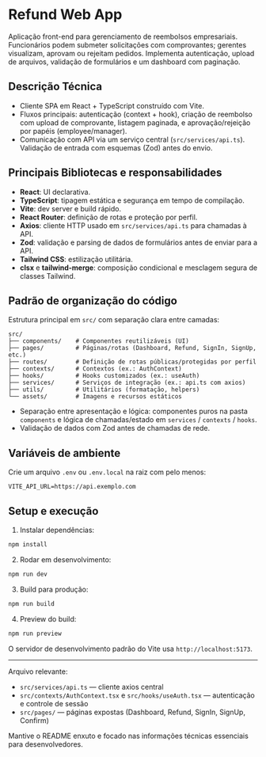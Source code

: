 # Refund Web App

Aplicação front-end para gerenciamento de reembolsos empresariais. Funcionários podem submeter solicitações com comprovantes; gerentes visualizam, aprovam ou rejeitam pedidos. Implementa autenticação, upload de arquivos, validação de formulários e um dashboard com paginação.

## Descrição Técnica

- Cliente SPA em React + TypeScript construído com Vite.
- Fluxos principais: autenticação (context + hook), criação de reembolso com upload de comprovante, listagem paginada, e aprovação/rejeição por papéis (employee/manager).
- Comunicação com API via um serviço central (`src/services/api.ts`). Validação de entrada com esquemas (Zod) antes do envio.

## Principais Bibliotecas e responsabilidades

- **React**: UI declarativa.
- **TypeScript**: tipagem estática e segurança em tempo de compilação.
- **Vite**: dev server e build rápido.
- **React Router**: definição de rotas e proteção por perfil.
- **Axios**: cliente HTTP usado em `src/services/api.ts` para chamadas à API.
- **Zod**: validação e parsing de dados de formulários antes de enviar para a API.
- **Tailwind CSS**: estilização utilitária.
- **clsx** e **tailwind-merge**: composição condicional e mesclagem segura de classes Tailwind.

## Padrão de organização do código

Estrutura principal em `src/` com separação clara entre camadas:

```
src/
├── components/    # Componentes reutilizáveis (UI)
├── pages/         # Páginas/rotas (Dashboard, Refund, SignIn, SignUp, etc.)
├── routes/        # Definição de rotas públicas/protegidas por perfil
├── contexts/      # Contextos (ex.: AuthContext)
├── hooks/         # Hooks customizados (ex.: useAuth)
├── services/      # Serviços de integração (ex.: api.ts com axios)
├── utils/         # Utilitários (formatação, helpers)
└── assets/        # Imagens e recursos estáticos
```

- Separação entre apresentação e lógica: componentes puros na pasta `components` e lógica de chamadas/estado em `services` / `contexts` / `hooks`.
- Validação de dados com Zod antes de chamadas de rede.

## Variáveis de ambiente

Crie um arquivo `.env` ou `.env.local` na raiz com pelo menos:

```
VITE_API_URL=https://api.exemplo.com
```

## Setup e execução

1. Instalar dependências:

```bash
npm install
```

2. Rodar em desenvolvimento:

```bash
npm run dev
```

3. Build para produção:

```bash
npm run build
```

4. Preview do build:

```bash
npm run preview
```

O servidor de desenvolvimento padrão do Vite usa `http://localhost:5173`.

---

Arquivo relevante:

- `src/services/api.ts` — cliente axios central
- `src/contexts/AuthContext.tsx` e `src/hooks/useAuth.tsx` — autenticação e controle de sessão
- `src/pages/` — páginas expostas (Dashboard, Refund, SignIn, SignUp, Confirm)

Mantive o README enxuto e focado nas informações técnicas essenciais para desenvolvedores.
